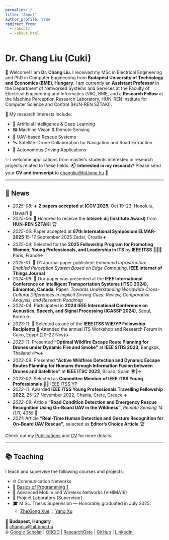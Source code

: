 ```yaml
---
permalink: /
title: "About"
author_profile: true
redirect_from: 
  - /about/
  - /about.html
---
```


# Dr. Chang Liu (Cuki) 

👋 Welcome! I am **Dr. Chang Liu**. I received my MSc in Electrical Engineering and PhD in Computer Engineering from **Budapest University of Technology and Economics (BME), Hungary**. I am currently an **Assistant Professor** in the Department of Networked Systems and Services at the Faculty of Electrical Engineering and Informatics (VIK), BME, and a **Research Fellow** at the Machine Perception Research Laboratory, HUN-REN Institute for Computer Science and Control (HUN-REN SZTAKI).

🚀 My research interests include:

- 🤖 Artificial Intelligence & Deep Learning
- 🖼️ Machine Vision & Remote Sensing
- 🚁 UAV-based Rescue Systems
- 🛰️ Satellite–Drone Collaboration for Navigation and Road Extraction
- 🚗 Autonomous Driving Applications

✨ I welcome applications from master’s students interested in research projects related to these fields.
📬 **Interested in my research?** 
Please send your **CV and transcript** to [changliu@hit.bme.hu](mailto:changliu@hit.bme.hu) 📧


---

## 📰 News 
- *2025-08*: ✈️ **2 papers accepted** at **ICCV 2025**, Oct 19–23, Honolulu, Hawai'i 🎉
- *2025-06*: 🎉 Honored to receive the **Intézeti díj (Institute Award)** from **HUN-REN SZTAKI** 🏆  
- *2025-06*: Paper accepted at **67th International Symposium ELMAR-2025** 15-17 September 2025 Zadar, Croatia✈️
- *2025-04*: Selected for the **2025 Fellowship Program for Promoting Women, Young Professionals, and Leadership in ITS** by **IEEE ITSS** 👩‍💼🌐 Paris, France✈️
- *2025-01*: 📰 D1 Journal paper published: *Enhanced Infrastructure Enabled Perception System Based on Edge Computing*, **IEEE Internet of Things Journal**  
- *2024-09*: 📢 Our paper was presented at the **IEEE International Conference on Intelligent Transportation Systems (ITSC 2024), Edmonton, Canada**. Paper: *Towards Understanding Worldwide Cross-Cultural Differences in Implicit Driving Cues: Review, Comparative Analysis, and Research Roadmap*  
- *2024-04*: Participated in **2024 IEEE International Conference on Acoustics, Speech, and Signal Processing (ICASSP 2024)**, Seoul, Korea ✈️
- *2023-11*: 🎉 Selected as one of the **IEEE ITSS WiE/YP Fellowship Recipients** 🌟 Attended the annual ITS Workshop and Research Forum in Cairo, Egypt (20–22 Nov)✈️
- *2023-11*: Presented **“Optimal Wildfire Escape Route Planning for Drones under Dynamic Fire and Smoke”** at **IEEE SITIS 2023**, Bangkok, Thailand 🔥🛰️✈️
- *2023-09*: Presented **“Active Wildfires Detection and Dynamic Escape Routes Planning for Humans through Information Fusion between Drones and Satellites”** at **IEEE ITSC 2023**, Bilbao, Spain 🌍🚁✈️
- *2023-02*: Selected as **Committee Member of IEEE ITSS Young Professionals** 👩‍💻 [IEEE ITSS YP](https://ieee-itss.org/yp/)
- *2022-11*: Awarded **IEEE ITSS Young Professionals Travelling Fellowship 2022**, 25–27 November 2022, Chania, Crete, Greece ✈️
- *2022-09*: Article **“Road Condition Detection and Emergency Rescue Recognition Using On-Board UAV in the Wildness”**, *Remote Sensing 14 (17), 4355* 📡
- *2021*: Article **“Real-Time Human Detection and Gesture Recognition for On-Board UAV Rescue”**, selected as **Editor’s Choice Article** 🏆

Check out my [Publications](/publications/) and [CV](/files/CV.pdf) for more details.

---

## 📚 Teaching
I teach and supervise the following courses and projects:

- 🌐 Communication Networks
- 📘 [Basics of Programming 1](https://www.eet.bme.hu/~nemeth/index/)
- 📡 Advanced Mobile and Wireless Networks (VIHIMA16)
- 🧪 Project Laboratory (Supervisor)
- 🎓 M.Sc. Thesis Supervision — Honorably graduated in July 2025:
  - [ZheXiong Xue](https://scholar.google.com.hk/citations?user=_IlWDnEBVQ8C&hl=en&oi=sra)
  ；[Yang Xu](https://www.linkedin.com/in/ACoAAC-RGo0BIWqD0xU_9FITUvjoiq2-WzVfog8/)


📍 **Budapest, Hungary**  
📧 [changliu@hit.bme.hu](mailto:changliu@hit.bme.hu)  
🌐 [Google Scholar](https://scholar.google.com.hk/citations?user=-azXsEwAAAAJ&hl=en) | [ORCID](https://orcid.org/0000-0001-6610-5348) | [ResearchGate](https://www.researchgate.net/profile/Chang-Liu-367) | [GitHub](https://github.com/ChangLiu-bp) | [LinkedIn](https://www.linkedin.com/in/dr-chang-liu-9305a7180/)
